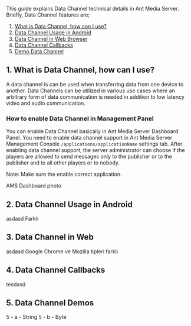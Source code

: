 This guide explains Data Channel technical details in Ant Media Server. Briefly, Data Channel features are;
1. [What is Data Channel, how can I use?](#1-what-is-data-channel-how-can-i-use)
2. [Data Channel Usage in Android](#2-data-channel-usage-in-android)
3. [Data Channel in Web Browser](#3-data-channel-in-web)
4. [Data Channel Callbacks](#4-data-channel-callbacks)
5. [Demo Data Channel](#5-data-channel-demos)

## 1. What is Data Channel, how can I use?
A data channel is can be used when transferring data from one device to another. Data Channels can be utilized in various use cases where an arbitrary form of data communication is needed in addition to low latency video and audio communication.

### How to enable Data Channel in Management Panel

You can enable Data Channel basically in Ant Media Server Dashboard Panel. You need to enable data channel support in Ant Media Server Management Console `/applications/applicationName` settings tab. After enabling data channel support, the server administrator can choose if the players are allowed to send messages only to the publisher or to the publisher and to all other players or to nobody.

Note: Make sure the enable correct application.

AMS Dashboard photo

## 2. Data Channel Usage in Android 
asdasd
Farklı

## 3. Data Channel in Web
asdasd
Google Chrome ve Mozilla tipleri farklı 

## 4. Data Channel Callbacks
tesdasd

## 5. Data Channel Demos

5 - a - String
5 - b - Byte


